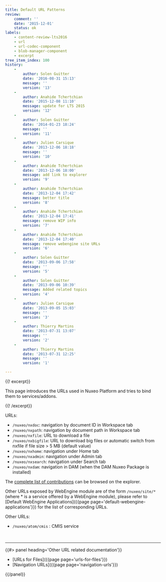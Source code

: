 ```yaml
---
title: Default URL Patterns
review:
    comment: ''
    date: '2015-12-01'
    status: ok
labels:
    - content-review-lts2016
    - url
    - url-codec-component
    - blob-manager-component
    - excerpt
tree_item_index: 100
history:
    -
        author: Solen Guitter
        date: '2016-08-31 15:13'
        message: ''
        version: '13'
    -
        author: Anahide Tchertchian
        date: '2015-12-08 11:10'
        message: update for LTS 2015
        version: '12'
    -
        author: Solen Guitter
        date: '2014-01-23 18:24'
        message: ''
        version: '11'
    -
        author: Julien Carsique
        date: '2013-12-06 18:18'
        message: ''
        version: '10'
    -
        author: Anahide Tchertchian
        date: '2013-12-06 18:00'
        message: add link to explorer
        version: '9'
    -
        author: Anahide Tchertchian
        date: '2013-12-04 17:42'
        message: better title
        version: '8'
    -
        author: Anahide Tchertchian
        date: '2013-12-04 17:41'
        message: remove WIP info
        version: '7'
    -
        author: Anahide Tchertchian
        date: '2013-12-04 17:40'
        message: remove webengine site URLs
        version: '6'
    -
        author: Solen Guitter
        date: '2013-09-06 17:58'
        message: ''
        version: '5'
    -
        author: Solen Guitter
        date: '2013-09-06 10:39'
        message: Added related topics
        version: '4'
    -
        author: Julien Carsique
        date: '2013-09-05 15:03'
        message: ''
        version: '3'
    -
        author: Thierry Martins
        date: '2013-07-31 13:07'
        message: ''
        version: '2'
    -
        author: Thierry Martins
        date: '2013-07-31 12:25'
        message: ''
        version: '1'

---
```

{{! excerpt}}

This page introduces the URLs used in Nuxeo Platform and tries to bind them to services/addons.

{{! /excerpt}}

URLs:

*   `/nuxeo/nxdoc`: navigation by document ID in Workspace tab
*   `/nuxeo/nxpath`: navigation by document path in Workspace tab
*   `/nuxeo/nxfile`: URL to download a file
*   `/nuxeo/nxbigfile`: URL to download big files or automatic switch from nxfile if file size > 5 MB (default value)
*   `/nuxeo/nxhome`: navigation under Home tab
*   `/nuxeo/nxadmin`: navigation under Admin tab
*   `/nuxeo/nxsearch`: navigation under Search tab
*   `/nuxeo/nxdam`: navigation in DAM (when the DAM Nuxeo Package is installed)

The [complete list of contributions](http://explorer.nuxeo.org/nuxeo/site/distribution/Nuxeo%20Platform-8.10/viewExtensionPoint/org.nuxeo.ecm.platform.ui.web.rest.URLService--urlpatterns) can be browsed on the explorer.

Other URLs exposed by WebEngine module are of the form `/nuxeo/site/*` (where * is a service offered by a WebEngine module), please refer to [Default WebEngine Applications]({{page page='default-webengine-applications'}}) for the list of corresponding URLs.

Other URLs:

*   `/nuxeo/atom/cmis` : CMIS service

&nbsp;

* * *

<div class="row" data-equalizer data-equalize-on="medium"><div class="column medium-6">{{#> panel heading='Other URL related documentation'}}

*   [URLs for Files]({{page page='urls-for-files'}})
*   [Navigation URLs]({{page page='navigation-urls'}})

{{/panel}}</div><div class="column medium-6">

&nbsp;

</div></div>
